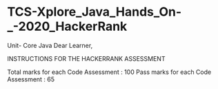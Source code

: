 # TCS-Xplore_Java_Hands_On-_-2020_HackerRank
Unit- Core Java
Dear Learner,

INSTRUCTIONS FOR THE HACKERRANK ASSESSMENT

Total marks for each Code Assessment : 100
Pass marks for each Code Assessment  : 65
